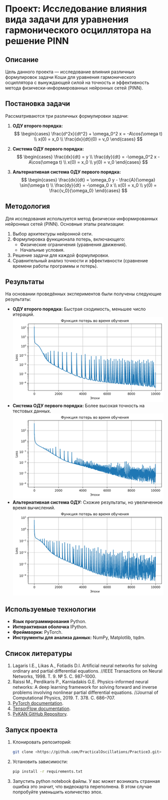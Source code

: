 # Проект: Исследование влияния вида задачи для уравнения гармонического осциллятора на решение PINN

## Описание
Цель данного проекта — исследование влияния различных формулировок задачи Коши для уравнения гармонического осциллятора с вынуждающей силой на точность и эффективность метода физически-информированных нейронных сетей (PINN).

## Постановка задачи
Рассматриваются три различных формулировки задачи:

1. **ОДУ второго порядка:**
   $$
   \begin{cases}
   \frac{d^2x}{dt^2} + \omega_0^2 x = -A\cos(\omega t) \\
   x(0) = x_0 \\
   \frac{dx}{dt}(0) = v_0
   \end{cases}
   $$

2. **Система ОДУ первого порядка:**
   $$
   \begin{cases}
   \frac{dx}{dt} = y \\
   \frac{dy}{dt} = -\omega_0^2 x - A\cos(\omega t) \\
   x(0) = x_0 \\
   y(0) = v_0
   \end{cases}
   $$

3. **Альтернативная система ОДУ первого порядка:**
   $$
   \begin{cases}
   \frac{dx}{dt} = \omega_0 y - \frac{A}{\omega} \sin(\omega t) \\
   \frac{dy}{dt} = -\omega_0 x \\
   x(0) = x_0 \\
   y(0) = \frac{v_0}{\omega_0}
   \end{cases}
   $$

## Методология
Для исследования используется метод физически-информированных нейронных сетей (PINN). Основные этапы реализации:

1. Выбор архитектуры нейронной сети.
2. Формулировка функционала потерь, включающего:
   - Физические ограничения (уравнения движения).
   - Начальные условия.
3. Решение задачи для каждой формулировки.
4. Сравнительный анализ точности и эффективности (сравнение времени работы программы и потерь).

## Результаты
На основании проведённых экспериментов были получены следующие результаты:

- **ОДУ второго порядка:** Быстрая сходимость, меньшее число итераций. ![Loss_ODE_of_the_second_order](images/Loss_ODE_of_the_second_order.png)
- **Система ОДУ первого порядка:** Более высокая точность на тестовых данных. ![Loss_ODE_of_the_first_order](images/Loss_ODE_of_the_first_order.png)
- **Альтернативная система ОДУ:** Схожие результаты, но увеличенное время вычислений. ![Loss_alt_ODE](images/Loss_alt_ODE.png)

## Используемые технологии
- **Язык программирования** Python.
- **Интерактивная оболочка** IPython.
- **Фреймворки:** PyTorch.
- **Инструменты для анализа данных:** NumPy, Matplotlib, tqdm.

## Список литературы
1. Lagaris I.E., Likas A., Fotiadis D.I. Artificial neural networks for solving ordinary and partial differential equations. //IEEE Transactions on Neural Networks, 1998. T. 9. № 5. С. 987–1000.
2. Raissi M., Perdikaris P., Karniadakis G.E. Physics-informed neural networks: A deep learning framework for solving forward and inverse problems involving nonlinear partial differential equations. //Journal of Computational Physics, 2019. T. 378. С. 686–707.
3. [PyTorch documentation](https://pytorch.org/docs/stable/index.html).
4. [TensorFlow documentation](https://www.tensorflow.org/api_docs).
5. [PyKAN GitHub Repository](https://kindxiaoming.github.io/pykan/).

## Запуск проекта

1. Клонировать репозиторий:
   ```bash
   git clone <https://github.com/PracticalOscillations/Practice3.git>
   ```
2. Установить зависимости:
   ```bash
   pip install -r requirements.txt
   ```
3. Запустить python notebook файлы. У вас может возникать странная ошибка это значит, что видеокарта переполнена. В этом случае попробуйте уменьшить количество эпох.